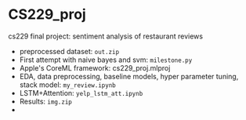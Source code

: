 # CS229_proj
cs229 final project: sentiment analysis of restaurant reviews
- preprocessed dataset: `out.zip` 
- First attempt with naive bayes and svm: `milestone.py`
- Apple's CoreML framework: cs229_proj.mlproj
- EDA, data preprocessing, baseline models, hyper parameter tuning, stack model: `my_review.ipynb`
- LSTM+Attention: `yelp_lstm_att.ipynb`
- Results: `img.zip`
- 

